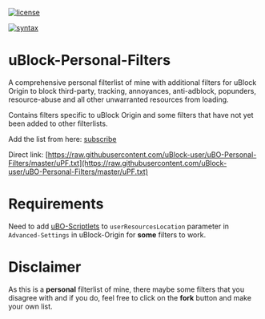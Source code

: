 [![license](https://upload.wikimedia.org/wikipedia/commons/0/0a/WTFPL_badge.svg)](https://raw.githubusercontent.com/uBlock-user/uBO-Personal-Filters/master/LICENSE)

[![syntax](https://img.shields.io/badge/syntax-uBlock%20Origin-%23c61300.svg)](https://github.com/gorhill/uBlock/wiki/Static-filter-syntax)

# uBlock-Personal-Filters

A comprehensive personal filterlist of mine with additional filters for uBlock Origin to block third-party, tracking, annoyances, anti-adblock, popunders, resource-abuse and all other unwarranted resources from loading.

Contains filters specific to uBlock Origin and some filters that have not yet been added to other filterlists.

Add the list from here: [subscribe](https://subscribe.adblockplus.org/?location=https://raw.githubusercontent.com/uBlock-user/uBO-Personal-Filters/master/uPF.txt&title=uBO-Personal-Filters)

Direct link: [https://raw.githubusercontent.com/uBlock-user/uBO-Personal-Filters/master/uPF.txt](https://raw.githubusercontent.com/uBlock-user/uBO-Personal-Filters/master/uPF.txt)

# Requirements 

Need to add [uBO-Scriptlets](https://raw.githubusercontent.com/uBlock-user/uBO-Scriptlets/master/scriptlets.txt) to `userResourcesLocation` parameter in `Advanced-Settings` in uBlock-Origin for **some** filters to work.

# Disclaimer 

As this is a **personal** filterlist of mine, there maybe some filters that you disagree with and if you do, feel free to click on the **fork** button and make your own list.
